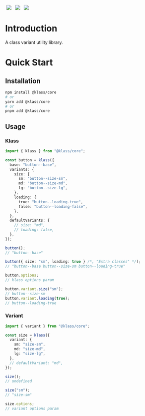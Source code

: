 <p>
  <a href="https://www.npmjs.com/package/@klass/core" style="display: inline-block; margin: 0px 4px;"><img src="https://badgen.net/npm/v/@klass/core"></a>
  <a href="https://bundlephobia.com/package/@klass/core" style="display: inline-block; margin: 0px 4px;"><img src="https://badgen.net/bundlephobia/minzip/@klass/core"></a>
  <a href="https://www.npmjs.com/package/@klass/core" style="display: inline-block; margin: 0px 4px;"><img src="https://badgen.net/npm/license/@klass/core"></a>
</p>

# Introduction <Badge type="warning" text="beta" />

A class variant utility library.

# Quick Start

## Installation

```bash
npm install @klass/core
# or
yarn add @klass/core
# or
pnpm add @klass/core
```

## Usage

### Klass

```typescript
import { klass } from "@klass/core";

const button = klass({
  base: "button--base",
  variants: {
    size: {
      sm: "button--size-sm",
      md: "button--size-md",
      lg: "button--size-lg",
    },
    loading: {
      true: "button--loading-true",
      false: "button--loading-false",
    },
  },
  defaultVariants: {
    // size: "md",
    // loading: false,
  },
});

button();
// "button--base"

button({ size: "sm", loading: true } /*, "Extra classes" */);
// "button--base button--size-sm button--loading-true"

button.options;
// klass options param

button.variant.size("sm");
// button--size-sm
button.variant.loading(true);
// button--loading-true
```

### Variant

```typescript
import { variant } from "@klass/core";

const size = klass({
  variant: {
    sm: "size-sm",
    md: "size-md",
    lg: "size-lg",
  },
  // defaultVariant: "md",
});

size();
// undefined

size("sm");
// "size-sm"

size.options;
// variant options param
```
